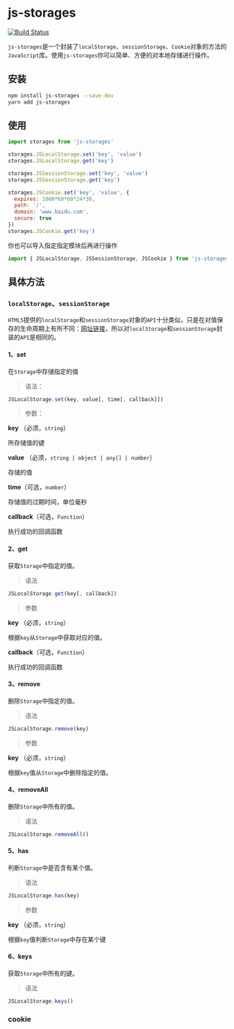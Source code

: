 # js-storages

[![Build Status](https://travis-ci.org/CCZX/js-storage.svg?branch=master)](https://travis-ci.org/CCZX/js-storage)

`js-storages`是一个封装了`localStorage`、`sessionStorage`、`Cookie`对象的方法的`JavaScript`库。使用`js-storages`你可以简单、方便的对本地存储进行操作。

## 安装

```bash
npm install js-storages --save-dev
yarn add js-storages
```

## 使用

```javascript
import storages from 'js-storages'

storages.JSLocalStorage.set('key', 'value')
storages.JSLocalStorage.get('key')

storages.JSSessionStorage.set('key', 'value')
storages.JSSessionStorage.get('key')

storages.JSCookie.set('key', 'value', {
  expires: 1000*60*60*24*30,
  path: '/',
  domain: 'www.baidu.com',
  secure: true
})
storages.JSCookie.get('key')
```

你也可以导入指定指定模块后再进行操作
```javascript
import { JSLocalStorage, JSSessionStorage, JSCookie } from 'js-storages'
```

## 具体方法

### `localStorage`、`sessionStorage`
`HTML5`提供的`localStorage`和`sessionStorage`对象的`API`十分类似，只是在对值保存的生命周期上有所不同：[网址链接](https://juejin.im/post/5a191c47f265da43111fe859)，所以对`localStorage`和`sessionStorage`封装的`API`是相同的。

#### 1、set

在`Storage`中存储指定的值

> 语法：

```ts
JSLocalStorage.set(key, value[, time[, callback]])
```

> 参数：

**key** （必须，`string`）

所存储值的键

**value** （必须，`string | object | any[] | number`）

存储的值

**time**（可选，`number`）

存储值的过期时间，单位毫秒

**callback**（可选，`Function`）

执行成功的回调函数

#### 2、get

获取`Storage`中指定的值。

> 语法

```javascript
JSLocalStorage.get(key[, callback])
```

> 参数

**key** （必须，`string`）

根据`key`从`Storage`中获取对应的值。

**callback**（可选，`Function`）

执行成功的回调函数

#### 3、remove

删除`Storage`中指定的值。

> 语法

```javascript
JSLocalStorage.remove(key)
```
> 参数

**key** （必须，`string`）

根据`key`值从`Storage`中删除指定的值。

#### 4、removeAll

删除`Storage`中所有的值。

> 语法

```javascript
JSLocalStorage.removeAll()
```
#### 5、has

判断`Storage`中是否含有某个值。

> 语法

```javascript
JSLocalStorage.has(key)
```
> 参数

**key** （必须，`string`）

根据`key`值判断`Storage`中存在某个键

#### 6、keys

获取`Storage`中所有的键。

> 语法

```javascript
JSLocalStorage.keys()
```

### cookie

